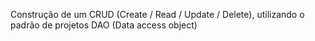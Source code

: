 Construção de um CRUD (Create / Read / Update / Delete), utilizando o padrão de projetos DAO (Data access object)
